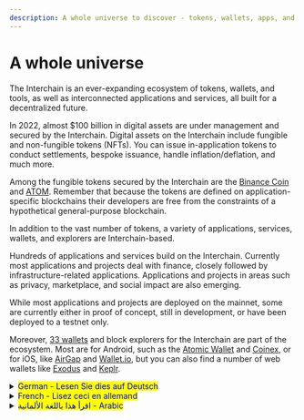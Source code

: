 ```yaml
---
description: A whole universe to discover - tokens, wallets, apps, and services
---
```


# A whole universe

The Interchain is an ever-expanding ecosystem of tokens, wallets, and tools, as well as interconnected applications and services, all built for a decentralized future.

In 2022, almost $100 billion in digital assets are under management and secured by the Interchain. Digital assets on the Interchain include fungible and non-fungible tokens (NFTs). You can issue in-application tokens to conduct settlements, bespoke issuance, handle inflation/deflation, and much more.

Among the fungible tokens secured by the Interchain are the [Binance Coin](https://www.binance.com/en/bnb) and [ATOM](https://cosmos.network/learn/faq/what-is-the-atom). Remember that because the tokens are defined on application-specific blockchains their developers are free from the constraints of a hypothetical general-purpose blockchain.

In addition to the vast number of tokens, a variety of applications, services, wallets, and explorers are Interchain-based.

Hundreds of applications and services build on the Interchain. Currently most applications and projects deal with finance, closely followed by infrastructure-related applications. Applications and projects in areas such as privacy, marketplace, and social impact are also emerging.

While most applications and projects are deployed on the mainnet, some are currently either in proof of concept, still in development, or have been deployed to a testnet only.

Moreover, [33 wallets](https://cosmos.network/ecosystem/wallets/) and block explorers for the Interchain are part of the ecosystem. Most are for Android, such as the [Atomic Wallet](https://atomicwallet.io/) and [Coinex](https://www.coinex.com/en/), or for iOS, like [AirGap](https://airgap.it/) and [Wallet.io](https://walletio.io/), but you can also find a number of web wallets like [Exodus](https://www.exodus.com/) and [Keplr](https://wallet.keplr.app/).



<details>

<summary><mark style="color:blue;">German - Lesen Sie dies auf Deutsch</mark></summary>



</details>

<details>

<summary><mark style="color:blue;">French - Lisez ceci en allemand</mark></summary>



</details>

<details>

<summary><mark style="color:blue;">اقرأ هذا باللغة الألمانية - Arabic</mark>  </summary>



</details>
